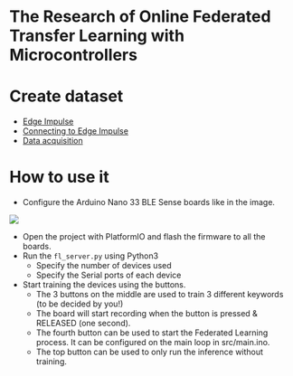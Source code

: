 # The Research of Online Federated Transfer Learning with Microcontrollers

# Create dataset
- [Edge Impulse](https://www.edgeimpulse.com/)
- [Connecting to Edge Impulse](https://docs.edgeimpulse.com/docs/development-platforms/officially-supported-mcu-targets/arduino-nano-33-ble-sense#4.-verifying-that-the-device-is-connected)
- [Data acquisition](https://docs.edgeimpulse.com/docs/edge-impulse-studio/data-acquisition)

# How to use it
- Configure the Arduino Nano 33 BLE Sense boards like in the image.

![](https://i.imgur.com/7AF9jaF.png)

- Open the project with PlatformIO and flash the firmware to all the boards.
- Run the ```fl_server.py``` using Python3
    - Specify the number of devices used
    - Specify the Serial ports of each device
- Start training the devices using the buttons.
    - The 3 buttons on the middle are used to train 3 different keywords (to be decided by you!)
    - The board will start recording when the button is pressed & RELEASED (one second).
    - The fourth button can be used to start the Federated Learning process. It can be configured on the main loop in src/main.ino.
    - The top button can be used to only run the inference without training.